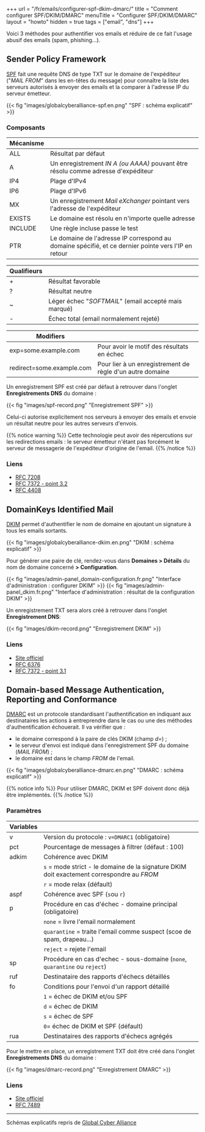 +++
url = "/fr/emails/configurer-spf-dkim-dmarc/"
title = "Comment configurer SPF/DKIM/DMARC"
menuTitle = "Configurer SPF/DKIM/DMARC"
layout = "howto"
hidden = true
tags = ["email", "dns"]
+++

Voici 3 méthodes pour authentifier vos emails et réduire de ce fait l'usage abusif des emails (spam, phishing...). 

## Sender Policy Framework
[SPF](https://fr.wikipedia.org/wiki/Sender_Policy_Framework) fait une requête DNS de type TXT sur le domaine de l'expéditeur \("_MAIL FROM_" dans les en-têtes du message) pour connaître la liste des serveurs autorisés à envoyer des emails et la comparer à l'adresse IP du serveur émetteur. 

{{< fig "images/globalcyberalliance-spf.en.png" "SPF : schéma explicatif" >}}

### Composants

|Mécanisme                |                                                                                                   |
|-------------------------|---------------------------------------------------------------------------------------------------|
|ALL                      |Résultat par défaut                                                                                |
|A                        |Un enregistrement _IN A (ou AAAA)_ pouvant être résolu comme adresse d'expéditeur                  |
|IP4                      |Plage d'IPv4                                                                                       |
|IP6                      |Plage d'IPv6                                                                                       |
|MX                       |Un enregistrement _Mail eXchanger_ pointant vers l'adresse de l'expéditeur                         |
|EXISTS                   |Le domaine est résolu en n'importe quelle adresse                                                  |
|INCLUDE                  |Une règle incluse passe le test                                                                    |
|PTR                      |Le domaine de l'adresse IP correspond au domaine spécifié, et ce dernier pointe vers l'IP en retour|

|Qualifieurs              |                                                                                                   |
|-------------------------|---------------------------------------------------------------------------------------------------|
|+                        |Résultat favorable                                                                                 |
|?                        |Résultat neutre                                                                                    |
|~                        |Léger échec "_SOFTMAIL_" (email accepté mais marqué)                                               |
|-                        |Échec total (email normalement rejeté)                                                             |

|Modifiers                |                                                                                                   |
|-------------------------|---------------------------------------------------------------------------------------------------|
|exp=some.example.com     |Pour avoir le motif des résultats en échec                                                         |
|redirect=some.example.com|Pour lier à un enregistrement de règle d'un autre domaine                                          |

Un enregistrement SPF est créé par défaut à retrouver dans l'onglet **Enregistrements DNS** du domaine :

{{< fig "images/spf-record.png" "Enregistrement SPF" >}}

Celui-ci autorise explicitement nos serveurs à envoyer des emails et envoie un résultat neutre pour les autres serveurs d'envois.

{{% notice warning %}}
Cette technologie peut avoir des répercutions sur les redirections emails : le serveur émetteur n'étant pas forcément le serveur de messagerie de l'expéditeur d'origine de l'email.
{{% /notice %}}

### Liens

- [RFC 7208](https://tools.ietf.org/html/rfc7208)
- [RFC 7372 - point 3.2](https://tools.ietf.org/html/rfc7372)
- [RFC 4408](https://tools.ietf.org/html/rfc4408)

## DomainKeys Identified Mail

[DKIM](https://fr.wikipedia.org/wiki/DomainKeys_Identified_Mail) permet d'authentifier le nom de domaine en ajoutant un signature à tous les emails sortants.

{{< fig "images/globalcyberalliance-dkim.en.png" "DKIM : schéma explicatif" >}}

Pour générer une paire de clé, rendez-vous dans **Domaines > Détails** du nom de domaine concerné **> Configuration**.

{{< fig "images/admin-panel_domain-configuration.fr.png" "Interface d'administration : configurer DKIM" >}}
{{< fig "images/admin-panel_dkim.fr.png" "Interface d'administration : résultat de la configuration DKIM" >}}

Un enregistrement TXT sera alors créé à retrouver dans l'onglet **Enregistrement DNS**:

{{< fig "images/dkim-record.png" "Enregistrement DKIM" >}}

### Liens

- [Site officiel](http://www.dkim.org)
- [RFC 6376](https://tools.ietf.org/html/rfc6376)
- [RFC 7372 - point 3.1](https://tools.ietf.org/html/rfc7372)

## Domain-based Message Authentication, Reporting and Conformance

[DMARC](https://fr.wikipedia.org/wiki/DMARC) est un protocole standardisant l'authentification en indiquant aux destinataires les actions à entreprendre dans le cas ou une des méthodes d'authentification échouerait. Il va vérifier que :

- le domaine correspond à la paire de clés DKIM (champ _d=_) ;
- le serveur d'envoi est indiqué dans l'enregistrement SPF du domaine (_MAIL FROM_) ;
- le domaine est dans le champ _FROM_ de l'email.

{{< fig "images/globalcyberalliance-dmarc.en.png" "DMARC : schéma explicatif" >}}

{{% notice info %}}
Pour utiliser DMARC, DKIM et SPF doivent donc déjà être implémentés.
{{% /notice %}}

### Paramètres

|Variables|                                                                                          |
|---------|------------------------------------------------------------------------------------------|
|v        |Version du protocole : `v=DMARC1` (obligatoire)                                           |
|pct      |Pourcentage de messages à filtrer (défaut : 100)                                          |
|adkim    |Cohérence avec DKIM                                                                       |
|         |`s` = mode strict - le domaine de la signature DKIM doit exactement correspondre au _FROM_|
|         |`r` = mode relax (défault)                                                                |
|aspf     |Cohérence avec SPF (`s`ou `r`)                                                            |
|p        |Procédure en cas d'échec - domaine principal (obligatoire)                                |
|         |`none` = livre l'email normalement                                                        |
|         |`quarantine` = traite l'email comme suspect (scoe de spam, drapeau...)                    |
|         |`reject` = rejete l'email                                                                 |
|sp       |Procédure en cas d'echec - sous-domaine (`none`, `quarantine` ou `reject`)                |
|ruf      |Destinataire des rapports d'échecs détaillés                                              |
|fo       |Conditions pour l'envoi d'un rapport détaillé                                             |
|         |`1` = échec de DKIM et/ou SPF                                                             |
|         |`d` = échec de DKIM                                                                       |
|         |`s` = échec de SPF                                                                        |
|         |`0`= échec de DKIM et SPF (défault)                                                       |
|rua      |Destinataires des rapports d'échecs agrégés                                               |

Pour le mettre en place, un enregistrement TXT doit être créé dans l'onglet **Enregistrements DNS** du domaine :

{{< fig "images/dmarc-record.png" "Enregistrement DMARC" >}}

### Liens

- [Site officiel](https://dmarc.org/)
- [RFC 7489](https://tools.ietf.org/html/rfc7489)


-----

Schémas explicatifs repris de [Global Cyber Alliance](https://dmarc.globalcyberalliance.org/)

